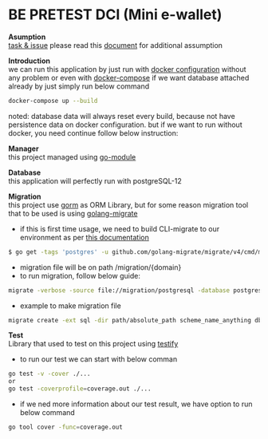 
# BE PRETEST DCI (Mini e-wallet)

__Asumption__<br>
[task & issue](https://www.evernote.com/shard/s355/client/snv?noteGuid=3ce40a4f-d15f-4f35-b4f8-9cfe6c0cc0ec&noteKey=c73db594218f81a5c5ea32b02274461b&sn=https%3A%2F%2Fwww.evernote.com%2Fshard%2Fs355%2Fsh%2F3ce40a4f-d15f-4f35-b4f8-9cfe6c0cc0ec%2Fc73db594218f81a5c5ea32b02274461b&title=BE%2BPRETEST%2BDCI%2B%2528Mini%2Be-wallet%2529)
please read this [document](https://github.com/lukmanlukmin/wallet/blob/master/assumption.md) for additional assumption

__Introduction__<br>
we can run this application by just run with [docker configuration](https://github.com/lukmanlukmin/wallet/blob/master/Dockerfile) without any problem or even with [docker-compose](https://github.com/lukmanlukmin/wallet/blob/master/docker-compose.yml) if we want database attached already by just simply run below command
```bash
docker-compose up --build
```
noted: database data will always reset every build, because not have persistence data on docker configuration.
but if we want to run without docker, you need continue follow below instruction:

__Manager__<br>
this project managed using [go-module](https://blog.golang.org/using-go-modules)

__Database__<br>
this application will perfectly run with postgreSQL-12

__Migration__<br>
this project use [gorm](https://gorm.io/) as ORM Library, but for some reason migration tool that to be used is using  [golang-migrate](https://github.com/golang-migrate/migrate)
* if this is first time usage, we need to build CLI-migrate to our environment as per [this documentation](https://github.com/golang-migrate/migrate/tree/master/cmd/migrate)
```bash
$ go get -tags 'postgres' -u github.com/golang-migrate/migrate/v4/cmd/migrat
```
* migration file will be on path /migration/{domain}
* to run migration, follow below guide: 
```bash
migrate -verbose -source file://migration/postgresql -database postgres:'//username_database:password_databasehost:port/database_name?option=option_value' up
```
* example to make migration file
```bash
migrate create -ext sql -dir path/absolute_path scheme_name_anything dbdriver://username:password@host:port/dbname?option1=option_value&option2=option_value2
```

__Test__<br>
Library that used to test on this project using [testify](https://github.com/stretchr/testify)
* to run our test we can start with below comman
```bash
go test -v -cover ./...
or
go test -coverprofile=coverage.out ./...
```
* if we ned more information about our test result, we have option to run below command
```bash
go tool cover -func=coverage.out
```